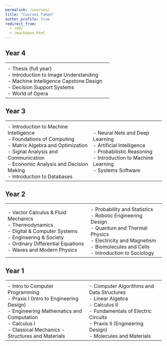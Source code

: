 ```yaml
---
permalink: /courses/
title: "Courses Taken"
author_profile: true
redirect_from: 
  - /md/
  - /markdown.html
---
```


## Year 4

<table border="0">
 <tr>
    <td><b style="font-size:30px"></b></td>
    <td><b style="font-size:30px"></b></td>
 </tr>
 <tr>
    <td>
      - Thesis (full year)<br/>
      - Introduction to Image Understanding<br/>
      - Machine Intelligence Capstone Design<br/>
      - Decision Support Systems<br/>
      - World of Opera
    </td>
    <td>
    </td>
 </tr>
</table>

## Year 3 

<table border="0">
 <tr>
    <td><b style="font-size:30px"></b></td>
    <td><b style="font-size:30px"></b></td>
 </tr>
 <tr>
    <td>
      - Introduction to Machine Intelligence<br/>
      - Foundations of Computing<br/>
      - Matrix Algebra and Optimization<br/>
      - Signal Analysis and Communication<br/>
      - Economic Analysis and Decision Making<br/>
      - Introduction to Databases<br/>
    </td>
    <td>
      - Neural Nets and Deep Learning<br/>
      - Artificial Intelligence<br/>
      - Probabilistic Reasoning<br/>
      - Introduction to Machine Learning<br/>
      - Systems Software
    </td>
 </tr>
</table>

## Year 2

<table border="0">
 <tr>
    <td><b style="font-size:30px"></b></td>
    <td><b style="font-size:30px"></b></td>
 </tr>
 <tr>
    <td>
      - Vector Calculus & Fluid Mechanics<br/>
      - Thermodynamics<br/>
      - Digital & Computer Systems<br/>
      - Engineering & Society<br/>
      - Ordinary Differential Equations<br/>
      - Waves and Modern Physics 
    </td>
    <td>
      - Probability and Statistics<br/>
      - Robotic Engineering Design<br/>
      - Quantum and Thermal Physics<br/>
      - Electricity and Magnetism<br/>
      - Biomolecules and Cells<br/>
      - Introduction to Sociology
    </td>
 </tr>
</table>

## Year 1 

<table border="0">
 <tr>
    <td><b style="font-size:30px"></b></td>
    <td><b style="font-size:30px"></b></td>
 </tr>
 <tr>
    <td>
      - Intro to Computer Programming<br/>
      - Praxis I (Intro to Engineering Design)<br/>
      - Engineering Mathematics and Computation<br/>
      - Calculus I<br/>
      - Classical Mechanics
      - Structures and Materials     
    </td>
    <td>
      - Computer Algorithms and Data Structures<br/>
      - Linear Algebra<br/>
      - Calculus II<br/>
      - Fundamentals of Electric Circuits<br/>
      - Praxis II (Engineering Design)<br/>
      - Molecules and Materials
    </td>
 </tr>
</table>

